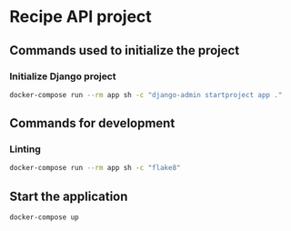 # Recipe API project


## Commands used to initialize the project 
### Initialize Django project
```bash
docker-compose run --rm app sh -c "django-admin startproject app ."
```

## Commands for development
### Linting
```bash
docker-compose run --rm app sh -c "flake8"
```

## Start the application
```bash
docker-compose up
```
